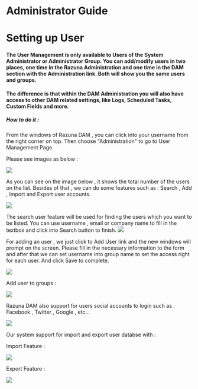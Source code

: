# Administrator Guide

# Setting up User

#### The User Management is only available to Users of the System Administrator or Administrator Group. You can add/modify users in two places, one time in the Razuna Administration and one time in the DAM section with the Administration link. Both will show you the same users and groups.

#### The difference is that within the DAM Administration you will also have access to other DAM related settings, like Logs, Scheduled Tasks, Custom Fields and more.

##### How to do it :

From the windows of Razuna DAM , you can click into your username from the right corner on top. Then choose "Administration" to go to User Management Page.

Please see images as below :

![](http://demo.padma.razuna.org/index.cfm?fa=c.serve_file&type=img&file_id=4D61D1131A2D40038F0747BFC3567480&v=o)

As you can see on the image below , it shows the total number of the users on the list. Besides of that , we can do some features such as : Search , Add , Import and Export user accounts.

![](http://demo.padma.razuna.org/index.cfm?fa=c.serve_file&type=img&file_id=092DBD1E90F5422B893615A282A7CAA2&v=o)

The search user feature will be used for finding the users which you want to be listed. You can use username , email or company name to fill in the textbox and click into Search button to finish.
![](http://demo.padma.razuna.org/index.cfm?fa=c.serve_file&type=img&file_id=F05EE6CF98464EED92ACB8454995C715&v=o)

For adding an user , we just click to Add User link and the new windows will prompt on the screen. Please fill in the necessary information to the form and after that we can set username into group name to set the access right for each user. And click Save to complete.

![](http://demo.padma.razuna.org/index.cfm?fa=c.serve_file&type=img&file_id=F2A16E8DC1EE434F9D5D6A44F7CB9927&v=o)

Add user to groups :

![](http://demo.padma.razuna.org/index.cfm?fa=c.serve_file&type=img&file_id=E7CA00C379524F46948EE2480F62BD93&v=o)

Razuna DAM also support for users social accounts to login such as : Facebook , Twitter , Google , etc...

![](http://demo.padma.razuna.org/index.cfm?fa=c.serve_file&type=img&file_id=756142D89D2742A68460B9EC6AA19271&v=o)

Our system support for import and export user databse with :

Import Feature :

![](http://demo.padma.razuna.org/index.cfm?fa=c.serve_file&type=img&file_id=08CDEE1389B44AEC800E16FF614012A3&v=o)

Export Feature :

![](http://demo.padma.razuna.org/index.cfm?fa=c.serve_file&type=img&file_id=C1433C0F0FAC4FE1ACE8D7C130714547&v=o)